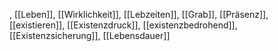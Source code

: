 , [[Leben]], [[Wirklichkeit]], [[Lebzeiten]], [[Grab]], [[Präsenz]], [[existieren]], [[Existenzdruck]], [[existenzbedrohend]], [[Existenzsicherung]], [[Lebensdauer]]